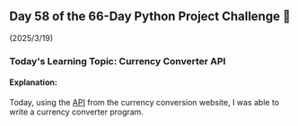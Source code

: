 
## Day 58 of the 66-Day Python Project Challenge 📅  
(2025/3/19)  

### Today's Learning Topic: Currency Converter API  

#### Explanation:  
Today, using the [API](https://app.exchangerate-api.com/) from the currency conversion website, I was able to write a currency converter program.  
